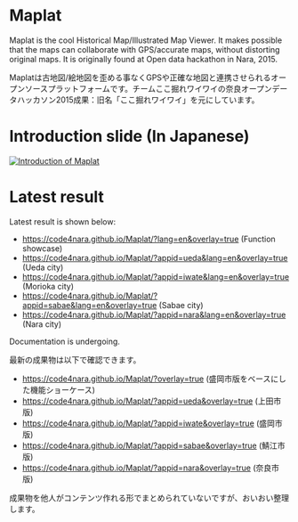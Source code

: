 # Maplat
Maplat is the cool Historical Map/Illustrated Map Viewer. It makes possible that the maps can collaborate with GPS/accurate maps, without distorting original maps. It is originally found at Open data hackathon in Nara, 2015.

Maplatは古地図/絵地図を歪める事なくGPSや正確な地図と連携させられるオープンソースプラットフォームです。チームここ掘れワイワイの奈良オープンデータハッカソン2015成果：旧名「ここ掘れワイワイ」を元にしています。

# Introduction slide (In Japanese)
<a href="http://www.slideshare.net/kokogiko/foss4gplatform-maplat-off4g-2016">![Introduction of Maplat](https://raw.githubusercontent.com/code4nara/Maplat/master/maplat_slide.png)</a>

# Latest result
Latest result is shown below:
* https://code4nara.github.io/Maplat/?lang=en&overlay=true (Function showcase)
* https://code4nara.github.io/Maplat/?appid=ueda&lang=en&overlay=true (Ueda city)
* https://code4nara.github.io/Maplat/?appid=iwate&lang=en&overlay=true (Morioka city)
* https://code4nara.github.io/Maplat/?appid=sabae&lang=en&overlay=true (Sabae city)
* https://code4nara.github.io/Maplat/?appid=nara&lang=en&overlay=true (Nara city)

Documentation is undergoing.

最新の成果物は以下で確認できます。
* https://code4nara.github.io/Maplat/?overlay=true (盛岡市版をベースにした機能ショーケース)
* https://code4nara.github.io/Maplat/?appid=ueda&overlay=true (上田市版)
* https://code4nara.github.io/Maplat/?appid=iwate&overlay=true (盛岡市版)
* https://code4nara.github.io/Maplat/?appid=sabae&overlay=true (鯖江市版)
* https://code4nara.github.io/Maplat/?appid=nara&overlay=true (奈良市版)

成果物を他人がコンテンツ作れる形でまとめられていないですが、おいおい整理します。
